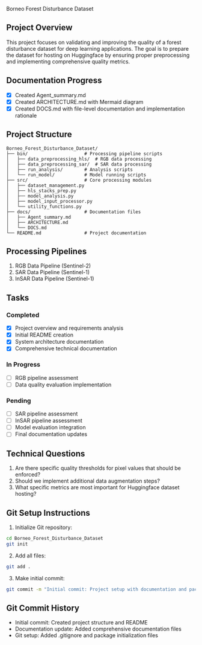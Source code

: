 Borneo Forest Disturbance Dataset

## Project Overview
This project focuses on validating and improving the quality of a forest disturbance dataset for deep learning applications. The goal is to prepare the dataset for hosting on Huggingface by ensuring proper preprocessing and implementing comprehensive quality metrics.

## Documentation Progress
- [x] Created Agent_summary.md
- [x] Created ARCHITECTURE.md with Mermaid diagram
- [x] Created DOCS.md with file-level documentation and implementation rationale

## Project Structure
```
Borneo_Forest_Disturbance_Dataset/
├── bin/                     # Processing pipeline scripts
│   ├── data_preprocessing_hls/  # RGB data processing
│   ├── data_preprocessing_sar/  # SAR data processing
│   ├── run_analysis/        # Analysis scripts
│   └── run_model/           # Model running scripts
├── src/                     # Core processing modules
│   ├── dataset_management.py
│   ├── hls_stacks_prep.py
│   ├── model_analysis.py
│   ├── model_input_processor.py
│   └── utility_functions.py
├── docs/                    # Documentation files
│   ├── Agent_summary.md
│   ├── ARCHITECTURE.md
│   └── DOCS.md
└── README.md                # Project documentation
```

## Processing Pipelines
1. RGB Data Pipeline (Sentinel-2)
2. SAR Data Pipeline (Sentinel-1)
3. InSAR Data Pipeline (Sentinel-1)

## Tasks
### Completed
- [x] Project overview and requirements analysis
- [x] Initial README creation
- [x] System architecture documentation
- [x] Comprehensive technical documentation

### In Progress
- [ ] RGB pipeline assessment
- [ ] Data quality evaluation implementation

### Pending
- [ ] SAR pipeline assessment
- [ ] InSAR pipeline assessment
- [ ] Model evaluation integration
- [ ] Final documentation updates

## Technical Questions
1. Are there specific quality thresholds for pixel values that should be enforced?
2. Should we implement additional data augmentation steps?
3. What specific metrics are most important for Huggingface dataset hosting?

## Git Setup Instructions

1. Initialize Git repository:
```bash
cd Borneo_Forest_Disturbance_Dataset
git init
```

2. Add all files:
```bash
git add .
```

3. Make initial commit:
```bash
git commit -m "Initial commit: Project setup with documentation and package structure"
```

## Git Commit History
- Initial commit: Created project structure and README
- Documentation update: Added comprehensive documentation files
- Git setup: Added .gitignore and package initialization files
